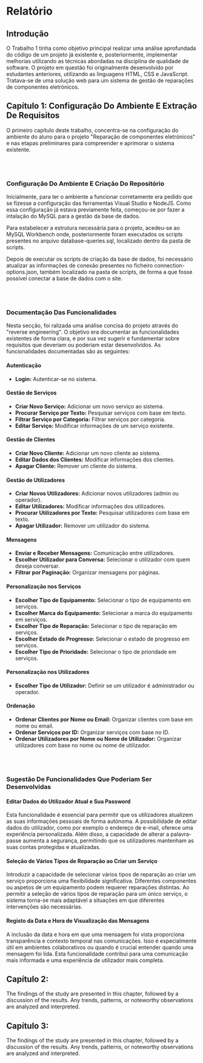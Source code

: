 # Relatório

## Introdução

O Trabalho 1 tinha como objetivo principal realizar uma análise aprofundada do código de um projeto já existente e, posteriormente, implementar melhorias utilizando as técnicas abordadas na disciplina de qualidade de software. O projeto em questão foi originalmente desenvolvido por estudantes anteriores, utilizando as linguagens HTML, CSS e JavaScript. Tratava-se de uma solução web para um sistema de gestão de reparações de componentes eletrónicos.

## Capítulo 1: Configuração Do Ambiente E Extração De Requisitos

O primeiro capítulo deste trabalho, concentra-se na configuração do ambiente do aluno para o projeto "Reparação de componentes eletrónicos" e nas etapas preliminares para compreender e aprimorar o sistema existente.

<br>
<br>

### Configuração Do Ambiente E Criação Do Repositório

Inicialmente, para ter o ambiente a funcionar corretamente era pedido que se  fizesse a configuração das ferramentas Visual Studio e NodeJS. Como essa configuração já estava previamente feita, começou-se por fazer a intalação do MySQL para a gestão da base de dados. 

Para estabelecer a estrutura necessária para o projeto, acedeu-se ao MySQL Workbench onde, posteriormente foram executados os scripts presentes no arquivo database-queries.sql, localizado dentro da pasta de scripts.

Depois de executar os scripts de criação da base de dados, foi necessário atualizar as informações de conexão presentes no ficheiro connection-options.json, também localizado na pasta de scripts, de forma a que fosse possível conectar a base de dados com o site.

<br>
<br>

### Documentação Das Funcionalidades 

Nesta secção, foi ralizada uma análise concisa do projeto através do "reverse engineering". O objetivo era documentar as funcionalidades existentes de forma clara, e por sua vez sugerir e fundamentar sobre requisitos que deveriam ou poderiam estar desenvolvidos. As funcionalidades documentadas são as seguintes:

#### Autenticação
- **Login:** Autenticar-se no sistema.

#### Gestão de Serviços
- **Criar Novo Serviço:** Adicionar um novo serviço ao sistema.
- **Procurar Serviço por Texto:** Pesquisar serviços com base em texto.
- **Filtrar Serviço por Categoria:** Filtrar serviços por categoria.
- **Editar Serviço:** Modificar informações de um serviço existente.

#### Gestão de Clientes
- **Criar Novo Cliente:** Adicionar um novo cliente ao sistema.
- **Editar Dados dos Clientes:** Modificar informações dos clientes.
- **Apagar Cliente:** Remover um cliente do sistema.

#### Gestão de Utilizadores
- **Criar Novos Utilizadores:** Adicionar novos utilizadores (admin ou operador).
- **Editar Utilizadores:** Modificar informações dos utilizadores.
- **Procurar Utilizadores por Texto:** Pesquisar utilizadores com base em texto.
- **Apagar Utilizador:** Remover um utilizador do sistema.

#### Mensagens
- **Enviar e Receber Mensagens:** Comunicação entre utilizadores.
- **Escolher Utilizador para Conversa:** Selecionar o utilizador com quem deseja conversar.
- **Filtrar por Paginação:** Organizar mensagens por páginas.

#### Personalização nos Serviços
- **Escolher Tipo de Equipamento:** Selecionar o tipo de equipamento em serviços.
- **Escolher Marca do Equipamento:** Selecionar a marca do equipamento em serviços.
- **Escolher Tipo de Reparação:** Selecionar o tipo de reparação em serviços.
- **Escolher Estado de Progresso:** Selecionar o estado de progresso em serviços.
- **Escolher Tipo de Prioridade:** Selecionar o tipo de prioridade em serviços.

#### Personalização nos Utilizadores
- **Escolher Tipo de Utilizador:** Definir se um utilizador é administrador ou operador.

#### Ordenação
- **Ordenar Clientes por Nome ou Email:** Organizar clientes com base em nome ou email.
- **Ordenar Serviços por ID:** Organizar serviços com base no ID.
- **Ordenar Utilizadores por Nome ou Nome de Utilizador:** Organizar utilizadores com base no nome ou nome de utilizador.

<br>
<br>

### Sugestão De Funcionalidades Que Poderiam Ser Desenvolvidas

#### Editar Dados do Utilizador Atual e Sua Password
Esta funcionalidade é essencial para permitir que os utilizadores atualizem as suas informações pessoais de forma autónoma. A possibilidade de editar dados do utilizador, como por exemplo o endereço de e-mail, oferece uma experiência personalizada. Além disso, a capacidade de alterar a palavra-passe aumenta a segurança, permitindo que os utilizadores mantenham as suas contas protegidas e atualizadas.

#### Seleção de Vários Tipos de Reparação ao Criar um Serviço

Introduzir a capacidade de selecionar vários tipos de reparação ao criar um serviço proporciona uma flexibilidade significativa. Diferentes componentes ou aspetos de um equipamento podem requerer reparações distintas. Ao permitir a seleção de vários tipos de reparação para um único serviço, o sistema torna-se mais adaptável a situações em que diferentes intervenções são necessárias.

#### Registo da Data e Hora de Visualização das Mensagens

A inclusão da data e hora em que uma mensagem foi vista proporciona transparência e contexto temporal nas comunicações. Isso é especialmente útil em ambientes colaborativos ou quando é crucial entender quando uma mensagem foi lida. Esta funcionalidade contribui para uma comunicação mais informada e uma experiência de utilizador mais completa.



## Capítulo 2:

The findings of the study are presented in this chapter, followed by a discussion of the results. Any trends, patterns, or noteworthy observations are analyzed and interpreted.

## Capítulo 3:

The findings of the study are presented in this chapter, followed by a discussion of the results. Any trends, patterns, or noteworthy observations are analyzed and interpreted.

